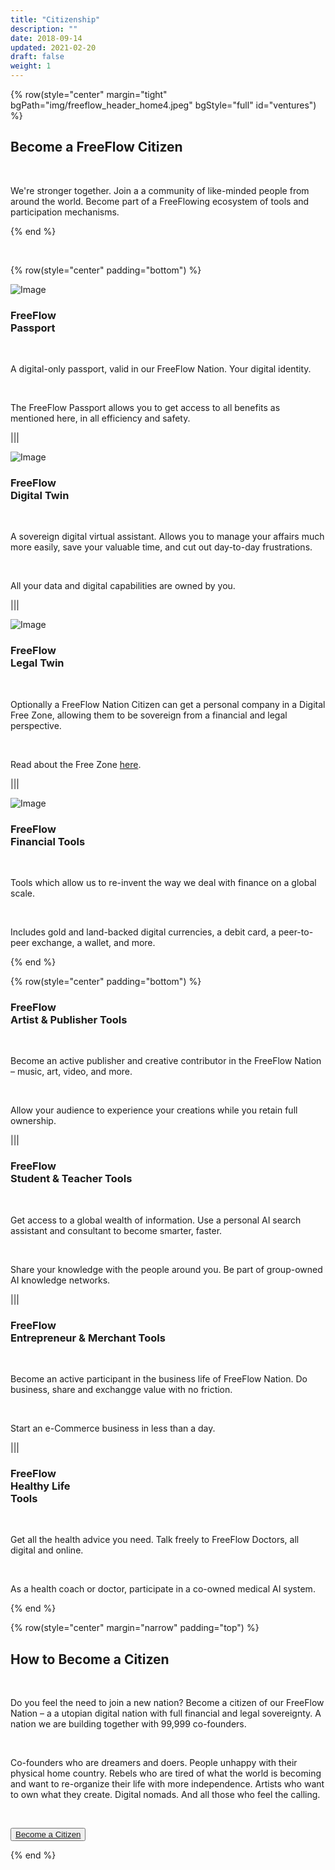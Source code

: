 ```yaml
---
title: "Citizenship"
description: ""
date: 2018-09-14
updated: 2021-02-20
draft: false
weight: 1
---
```


<!-- section 1 -->

{% row(style="center" margin="tight" bgPath="img/freeflow_header_home4.jpeg" bgStyle="full" id="ventures") %}

<div class="text-white">

## Become a FreeFlow Citizen

<br>

We're stronger together. Join a a community of like-minded people from around the world. Become part of a FreeFlowing ecosystem of tools and participation mechanisms.

</div>

{% end %}

<br>

{% row(style="center" padding="bottom") %}

![Image](./img/passport.png#medium#mx-auto)

### FreeFlow<br>Passport

<br/>

A digital-only passport, valid in our FreeFlow Nation. Your digital identity.

<br>

The FreeFlow Passport allows you to get access to all benefits as mentioned here, in all efficiency and safety.

|||

![Image](./img/digitaltwin.png#medium#mx-auto)

### FreeFlow<br>Digital Twin

<br/>

A sovereign digital virtual assistant. Allows you to manage your affairs much more easily, save your valuable time, and cut out day-to-day frustrations.

<br>

All your data and digital capabilities are owned by you.

|||

![Image](./img/legaltwin.png#medium#mx-auto)

### FreeFlow<br>Legal Twin

<br/>

Optionally a FreeFlow Nation Citizen can get a personal company in a Digital Free Zone, allowing them to be sovereign from a financial and legal perspective.

<br>

Read about the Free Zone [here](https://ourworldfreezone.com).

|||

![Image](./img/financial.png#medium#mx-auto)

### FreeFlow<br>Financial Tools

<br/>

Tools which allow us to re-invent the way we deal with finance on a global scale.

<br>

Includes gold and land-backed digital currencies, a debit card, a peer-to-peer exchange, a wallet, and more.

{% end %}

{% row(style="center" padding="bottom") %}

### FreeFlow<br>Artist & Publisher Tools

<br/>

Become an active publisher and creative contributor in the FreeFlow Nation – music, art, video, and more.

<br>

Allow your audience to experience your creations while you retain full ownership.

|||

### FreeFlow<br>Student & Teacher Tools

<br/>

Get access to a global wealth of information. Use a personal AI search assistant and consultant to become smarter, faster.

<br>

Share your knowledge with the people around you. Be part of group-owned AI knowledge networks.

|||

### FreeFlow<br>Entrepreneur & Merchant Tools

<br/>

Become an active participant in the business life of FreeFlow Nation. Do business, share and exchangge value with no friction.

<br>

Start an e-Commerce business in less than a day.

|||

### FreeFlow<br>Healthy Life<br>Tools

<br/>

Get all the health advice you need. Talk freely to FreeFlow Doctors, all digital and online.

<br>

As a health coach or doctor, participate in a co-owned medical AI system.

{% end %}

{% row(style="center" margin="narrow" padding="top") %}

## How to Become a Citizen

<br>

Do you feel the need to join a new nation? Become a citizen of our FreeFlow Nation – a a utopian digital nation with full financial and legal sovereignty. A nation we are building together with 99,999 co-founders. 

<br>

Co-founders who are dreamers and doers. People unhappy with their physical home country. Rebels who are tired of what the world is becoming and want to re-organize their life with more independence. Artists who want to own what they create. Digital nomads. And all those who feel the calling.

<br>

<button>[Become a Citizen](/citizenship)</button>

{% end %}

<style>

    .bg_color{
        background-color: rgb(233 233 233 / 50%);
    }

    </style>